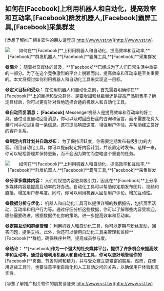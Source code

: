 ## **如何在**[Facebook]**上利用机器人和自动化，提高效率和互动率,**[Facebook]**群发机器人,**[Facebook]**霸屏工具,**[Facebook]**采集群发**

[😍想了解推广相关软件的朋友请登录 http://www.vst.tw](http://www.vst.tw)

 <center><img src="https://vst.tw/MP4/tuiguang/png/5.png" alt="如何在**[Facebook]**上利用机器人和自动化，提高效率和互动率,**[Facebook]**群发机器人,**[Facebook]**霸屏工具,**[Facebook]**采集群发"></center>

**😄简介：**
随着社交媒体的普及，**[Facebook]**已经成为了人们日常生活中重要的一部分。为了在这个竞争激烈的平台上脱颖而出，提高效率和互动率是至关重要的。本文将探讨如何利用机器人和自动化工具来实现这一目标。

**😄定义目标和受众：**
在使用机器人和自动化之前，首先需要明确你在**[Facebook]**上的目标和受众群体。是要增加粉丝数量还是提高产品销售率？确定目标后，你可以更有针对性地选择合适的机器人和自动化工具。

**😄自动回复消息：**
**[Facebook]** Messenger机器人是提高效率和互动率的好工具。通过设置自动回复消息，你可以及时回应粉丝的咨询和留言，而不需要花费大量时间手动回复每一条信息。这将提高响应速度，增强用户体验，并帮助建立良好的客户关系。

**😄制定内容计划并自动发布：**
为了保持活跃度，你需要定期发布有吸引力的内容。利用自动化工具，你可以提前制定好内容计划，并设置定时发布。这样一来，你可以轻松管理并保持更新，而不会因为繁忙而忽略这个重要的任务。

 <center><img src="https://vst.tw/MP4/tuiguang/png/4.png" alt="如何在**[Facebook]**上利用机器人和自动化，提高效率和互动率,**[Facebook]**群发机器人,**[Facebook]**霸屏工具,**[Facebook]**采集群发"></center>

**😄分享多媒体内容：**
人们对视觉内容更具吸引力，因此在**[Facebook]**上分享多媒体内容是提高互动率的好办法。自动化工具可以帮助你定期发布图片、视频和直播，增加用户参与度。同时，你可以利用机器人回复用户评论，增加互动性。

**😄数据分析与优化：**
机器人和自动化工具可以提供详细的数据报告，包括页面活动、互动率和用户行为等。通过仔细分析这些数据，你可以了解哪些内容受欢迎，哪些需要改进。根据数据优化你的策略，进一步提高效率和互动率。

**😄定期互动和群组管理：**
利用机器人和自动化工具，你可以定期与粉丝互动，回答问题，提供支持。此外，你还可以使用自动化工具来管理和监控**[Facebook]**群组，确保秩序井然，提高成员参与度。

**😄结论：**
**[Facebook]**作为一个强大的社交媒体平台，提供了许多机会来提高效率和互动率。通过合理利用机器人和自动化工具，你可以更好地管理你的**[Facebook]**页面，节省时间和精力，并与受众建立更紧密的联系。然而，在使用这些工具时，也要注意平衡自动化和人工互动之间的关系，以确保用户体验和真实性。

[😍想了解推广相关软件的朋友请登录 http://www.vst.tw](http://www.vst.tw)



